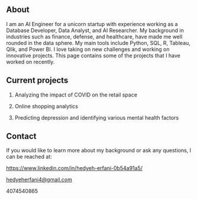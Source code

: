  ## About 

I am an AI Engineer for a unicorn startup with experience working as a Database Developer, Data Analyst, and AI Researcher. My background in industries such as 
finance, defense, and healthcare, have made me well rounded in the data sphere. My main tools include Python, SQL, R, Tableau, Qlik, and Power BI. I love taking on new challenges and working on innovative projects. This page contains
some of the projects that I have worked on recently.

## Current projects

1) Analyzing the impact of COVID on the retail space

2) Online shopping analytics

3) Predicting depression and identifying various mental health factors 

## Contact

If you would like to learn more about my background or ask any questions, I can be reached at:

https://www.linkedin.com/in/hedyeh-erfani-0b54a91a5/

hedyeherfani4@gmail.com

4074540865
